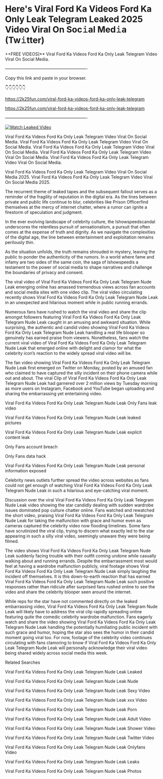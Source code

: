 # Here's Viral Ford Ka Videos Ford Ka Only Leak Telegram Leaked 2025 Video Viral On Soc𝚒al Med𝚒a (Tw𝚒tter)

++FREE VIDEOS]** Viral Ford Ka Videos Ford Ka Only Leak Telegram Video Viral On Social Media.

———————————————————-

Copy this link and paste in your browser.

👇👇👇👇👇👇

https://2k25fun.com/viral-ford-ka-videos-ford-ka-only-leak-telegram

https://2k25fun.com/viral-ford-ka-videos-ford-ka-only-leak-telegram

———————————————————-

[![Watch Leaked Video](https://miro.medium.com/v2/resize:fit:828/format:webp/1*cilzJN44JGOrTw9NJCrNHA.gif "Watch Leaked Video")](https://2k25fun.com/viral-ford-ka-videos-ford-ka-only-leak-telegram)

Viral Ford Ka Videos Ford Ka Only Leak Telegram Video Viral On Social Media. Viral Ford Ka Videos Ford Ka Only Leak Telegram Video Viral On Social Media. Viral Ford Ka Videos Ford Ka Only Leak Telegram Video Viral On Social Media. Viral Ford Ka Videos Ford Ka Only Leak Telegram Video Viral On Social Media. Viral Ford Ka Videos Ford Ka Only Leak Telegram Video Viral On Social Media.

Viral Ford Ka Videos Ford Ka Only Leak Telegram Video Viral On Social Media 2025. Viral Ford Ka Videos Ford Ka Only Leak Telegram Video Viral On Social Media 2025.

The recurrent theme of leaked tapes and the subsequent fallout serves as a reminder of the fragility of reputation in the digital era. As the lines between private and public life continue to blur, celebrities like Prison Officerfind themselves at the mercy of internet chatter, where a rumor can ignite a firestorm of speculation and judgment.

In the ever evolving landscape of celebrity culture, the Ishowspeedscandal underscores the relentless pursuit of sensationalism, a pursuit that often comes at the expense of truth and dignity. As we navigate the complexities of the digital age, the line between entertainment and exploitation remains perilously thin.

As the situation unfolds, the truth remains shrouded in mystery, leaving the public to ponder the authenticity of the rumors. In a world where fame and infamy are two sides of the same coin, the saga of Ishowspeedis a testament to the power of social media to shape narratives and challenge the boundaries of privacy and consent.

The viral video of Viral Ford Ka Videos Ford Ka Only Leak Telegram Nude Leak emerging online has amassed tremendous views across fan accounts and social media sites with one video clip. The viral video circulating recently shows Viral Ford Ka Videos Ford Ka Only Leak Telegram Nude Leak in an unexpected and hilarious moment while in public running errands.

Numerous fans have rushed to watch the viral video and share the clip amongst followers featuring Viral Ford Ka Videos Ford Ka Only Leak Telegram Nude Leak caught in an amusing and awkward situation. While surprising, the authentic and candid video showing Viral Ford Ka Videos Ford Ka Only Leak Telegram Nude Leak handling a real life blooper so genuinely has earned praise from viewers. Nonetheless, fans watch the current viral video of Viral Ford Ka Videos Ford Ka Only Leak Telegram Nude Leak that emerged online with delight and clamor for what the celebrity icon’s reaction to the widely spread viral video will be.

The fan video showing Viral Ford Ka Videos Ford Ka Only Leak Telegram Nude Leak first emerged on Twitter on Monday, posted by an amused fan who claimed to have captured the silly incident on their phone camera while out and about. The viral Clip of Viral Ford Ka Videos Ford Ka Only Leak Telegram Nude Leak had garnered over 2 million views by Tuesday morning as more users on Instagram, Facebook and YouTube began uploading and sharing the embarrassing yet entertaining video.

Viral Ford Ka Videos Ford Ka Only Leak Telegram Nude Leak Only Fans leak video

Viral Ford Ka Videos Ford Ka Only Leak Telegram Nude Leak leaked pictures

Viral Ford Ka Videos Ford Ka Only Leak Telegram Nude Leak explicit content leak

Only Fans account breach

Only Fans data hack

Viral Ford Ka Videos Ford Ka Only Leak Telegram Nude Leak personal information exposed

Celebrity news outlets further spread the video across websites as fans could not get enough of watching Viral Ford Ka Videos Ford Ka Only Leak Telegram Nude Leak in such a hilarious and eye-catching viral moment.

Discussion over the viral Viral Ford Ka Videos Ford Ka Only Leak Telegram Nude Leak video showing the star candidly dealing with sudden wardrobe issues dominated pop culture chatter online. Fans watched and rewatched the short video, praising Viral Ford Ka Videos Ford Ka Only Leak Telegram Nude Leak for taking the malfunction with grace and humor even as cameras captured the celebrity video now flooding timelines. Some fans have scrutinized the viral clip, trying to discern what exactly led to the star appearing in such a silly viral video, seemingly unaware they were being filmed.

The video shows Viral Ford Ka Videos Ford Ka Only Leak Telegram Nude Leak suddenly facing trouble with their outfit coming undone while casually walking about and running errands. Despite the embarrassment most would feel at having a wardrobe malfunction publicly, viral footage shows Viral Ford Ka Videos Ford Ka Only Leak Telegram Nude Leak simply laughing the incident off themselves. It is this down-to-earth reaction that has earned Viral Ford Ka Videos Ford Ka Only Leak Telegram Nude Leak such positive responses rather than ridicule after surprised fans rushed online to see the video and share the celebrity blooper seen around the internet.

While reps for the star have not commented directly on the leaked embarrassing video, Viral Ford Ka Videos Ford Ka Only Leak Telegram Nude Leak will likely have to address the viral clip rapidly spreading online featuring quite the comedic celebrity wardrobe malfunction. Fans eagerly watch and share the video showing Viral Ford Ka Videos Ford Ka Only Leak Telegram Nude Leak handling the potentially humiliating public incident with such grace and humor, hoping the star also sees the humor in their candid moment going viral too. For now, footage of the celebrity video continues circulating with fans clamoring to know if Viral Ford Ka Videos Ford Ka Only Leak Telegram Nude Leak will personally acknowledge their viral video being shared widely across social media this week.

Related Searches

Viral Ford Ka Videos Ford Ka Only Leak Telegram Nude Leak Leaked

Viral Ford Ka Videos Ford Ka Only Leak Telegram Nude Leak Nude

Viral Ford Ka Videos Ford Ka Only Leak Telegram Nude Leak Sexy Video

Viral Ford Ka Videos Ford Ka Only Leak Telegram Nude Leak xxx Video

Viral Ford Ka Videos Ford Ka Only Leak Telegram Nude Leak Porn

Viral Ford Ka Videos Ford Ka Only Leak Telegram Nude Leak Adult Video

Viral Ford Ka Videos Ford Ka Only Leak Telegram Nude Leak Shower Video

Viral Ford Ka Videos Ford Ka Only Leak Telegram Nude Leak Twitter Video

Viral Ford Ka Videos Ford Ka Only Leak Telegram Nude Leak Onlyfans Video

Viral Ford Ka Videos Ford Ka Only Leak Telegram Nude Leak Leaks

Viral Ford Ka Videos Ford Ka Only Leak Telegram Nude Leak Photos